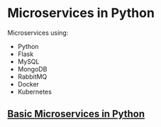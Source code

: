 # Microservices in Python

Microservices using:

* Python
* Flask
* MySQL
* MongoDB
* RabbitMQ
* Docker
* Kubernetes

## [Basic Microservices in Python](flask-basics/README.md)
